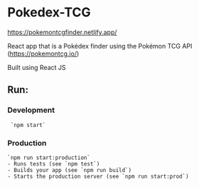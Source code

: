 # Pokedex-TCG
https://pokemontcgfinder.netlify.app/

React app that is a Pokédex finder using the Pokémon TCG API (https://pokemontcg.io/) 

Built using React JS

## Run:
  ### Development
     `npm start`
     
  ### Production
    `npm run start:production`	   
    - Runs tests (see `npm test`)	
    - Builds your app (see `npm run build`)	
    - Starts the production server (see `npm run start:prod`)
